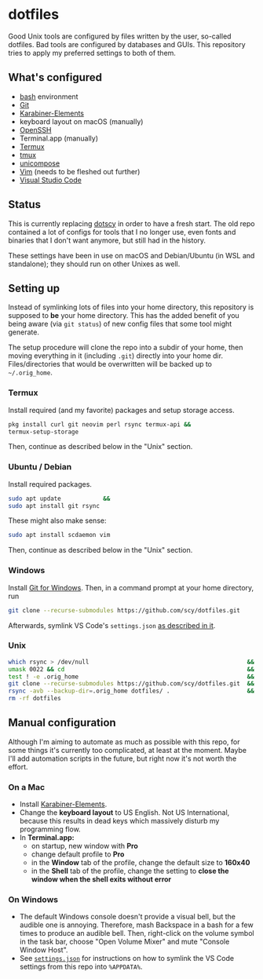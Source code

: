 # dotfiles

Good Unix tools are configured by files written by the user, so-called dotfiles.
Bad tools are configured by databases and GUIs.
This repository tries to apply my preferred settings to both of them.

## What's configured

* [bash](https://www.gnu.org/software/bash/) environment
* [Git](https://git-scm.com/)
* [Karabiner-Elements](https://github.com/tekezo/Karabiner-Elements)
* keyboard layout on macOS (manually)
* [OpenSSH](https://www.openssh.com/)
* Terminal.app (manually)
* [Termux](https://termux.com/)
* [tmux](https://tmux.github.io/)
* [unicompose](https://github.com/scy/unicompose)
* [Vim](https://www.vim.org/) (needs to be fleshed out further)
* [Visual Studio Code](https://code.visualstudio.com/)

## Status

This is currently replacing [dotscy](https://github.com/scy/dotscy) in order to have a fresh start.
The old repo contained a lot of configs for tools that I no longer use, even fonts and binaries that I don't want anymore, but still had in the history.

These settings have been in use on macOS and Debian/Ubuntu (in WSL and standalone); they should run on other Unixes as well.

## Setting up

Instead of symlinking lots of files into your home directory, this repository is supposed to **be** your home directory.
This has the added benefit of you being aware (via `git status`) of new config files that some tool might generate.

The setup procedure will clone the repo into a subdir of your home, then moving everything in it (including `.git`) directly into your home dir.
Files/directories that would be overwritten will be backed up to `~/.orig_home`.

### Termux

Install required (and my favorite) packages and setup storage access.

```sh
pkg install curl git neovim perl rsync termux-api &&
termux-setup-storage
```

Then, continue as described below in the "Unix" section.

### Ubuntu / Debian

Install required packages.

```sh
sudo apt update            &&
sudo apt install git rsync
```

These might also make sense:

```sh
sudo apt install scdaemon vim
```

Then, continue as described below in the "Unix" section.

### Windows

Install [Git for Windows](https://git-scm.com/download/win).
Then, in a command prompt at your home directory, run

```sh
git clone --recurse-submodules https://github.com/scy/dotfiles.git
```

Afterwards, symlink VS Code's `settings.json` [as described in it](.config/Code/User/settings.json).

### Unix

```sh
which rsync > /dev/null                                             &&
umask 0022 && cd                                                    &&
test ! -e .orig_home                                                &&
git clone --recurse-submodules https://github.com/scy/dotfiles.git  &&
rsync -avb --backup-dir=.orig_home dotfiles/ .                      &&
rm -rf dotfiles
```

## Manual configuration

Although I'm aiming to automate as much as possible with this repo, for some things it's currently too complicated, at least at the moment.
Maybe I'll add automation scripts in the future, but right now it's not worth the effort.

### On a Mac

* Install [Karabiner-Elements](https://github.com/tekezo/Karabiner-Elements).
* Change the **keyboard layout** to US English. Not US International, because this results in dead keys which massively disturb my programming flow.
* In **Terminal.app:**
  * on startup, new window with **Pro**
  * change default profile to **Pro**
  * in the **Window** tab of the profile, change the default size to **160x40**
  * in the **Shell** tab of the profile, change the setting to **close the window when the shell exits without error**

### On Windows

* The default Windows console doesn't provide a visual bell, but the audible one is annoying. Therefore, mash Backspace in a bash for a few times to produce an audible bell. Then, right-click on the volume symbol in the task bar, choose "Open Volume Mixer" and mute "Console Window Host".
* See [`settings.json`](.config/Code/User/settings.json) for instructions on how to symlink the VS Code settings from this repo into `%APPDATA%`.
